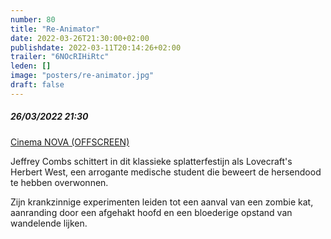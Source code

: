 ```yaml
---
number: 80
title: "Re-Animator"
date: 2022-03-26T21:30:00+02:00
publishdate: 2022-03-11T20:14:26+02:00
trailer: "6NOcRIHiRtc"
leden: []
image: "posters/re-animator.jpg"
draft: false
---
```


##### 26/03/2022 21:30

[Cinema NOVA (OFFSCREEN)](https://offscreen.be/en/offscreen-film-festival-2022/hp-lovecraft-cosmic-horror/re-animator)

Jeffrey Combs schittert in dit klassieke splatterfestijn als Lovecraft's Herbert West,
een arrogante medische student die beweert de hersendood te hebben overwonnen.
<!--more-->
Zijn krankzinnige experimenten leiden tot een aanval van een zombie kat,
aanranding door een afgehakt hoofd en een bloederige opstand van wandelende lijken.
 